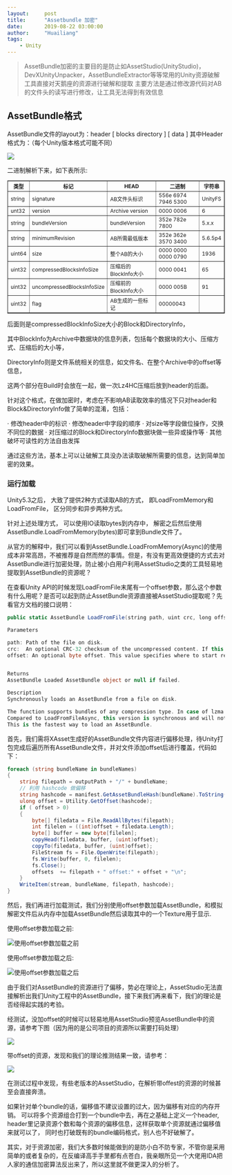 ```yaml
---
layout:     post
title:      "Assetbundle 加密"
date:       2019-08-22 03:00:00
author:     "Huailiang"
tags:
    - Unity
---
```



> AssetBundle加密的主要目的是防止如AssetStudio(UnityStudio)，DevXUnityUnpacker，AssetBundleExtractor等等常用的Unity资源破解工具直接对天鹅座的资源进行破解和提取
主要方法是通过修改源代码对AB的文件头的读写进行修改，让工具无法得到有效信息

## AssetBundle格式

AssetBundle文件的layout为：header [ blocks directory ] [ data ]
其中Header格式为：（每个Unity版本格式可能不同）

![](/img/post-unity/ab1.png)


二进制解析下来，如下表所示:

<table border="1" style="font-size:12px">
 <tr>
    <th width="9%">类型</th>
    <th>标记</th>
    <th>HEAD</th>
    <th width="20%">二进制</th>
    <th  width="11%">字符串</th>
</tr>
<tr>
    <td>string</td>
    <td>signature</td>
    <td>AB文件头标识</td>
    <td>556e 6974 7946 5300</td>
    <td>UnityFS</td>
</tr>            
<tr>
    <td>unt32</td>
    <td>version</td>
    <td>Archive version</td>
    <td>0000 0006</td>
    <td>6</td>
</tr>   
<tr>
    <td>string</td>
    <td>bundleVersion</td>
    <td>bundleVersion</td>
    <td>352e 782e 7800</td>
    <td>5.x.x</td>
</tr>   
<tr>
    <td>string</td>
    <td>minimumRevision</td>
    <td>AB所需最低版本</td>
    <td>352e 362e 3570 3400</td>
    <td>5.6.5p4</td>
</tr>   
<tr>
    <td>uint64</td>
    <td>size</td>
    <td>整个AB的大小</td>
    <td>0000 0000 0000 0790</td>
    <td>1936</td>
</tr>   
<tr>
    <td>uint32</td>
    <td>compressedBlocksInfoSize</td>
    <td>压缩后的BlockInfo大小</td>
    <td>0000 0041</td>
    <td>65</td>
</tr>   
<tr>
    <td>uint32</td>
    <td>uncompressedBlocksInfoSize</td>
    <td>压缩前的BlockInfo大小 </td>
    <td>0000 005B</td>
    <td>91</td>
</tr>   
<tr>
    <td>uint32 </td>
    <td>flag</td>
    <td>AB生成的一些标记</td>
    <td>00000043</td>
    <td></td>
</tr>   
</table>



后面则是compressedBlockInfoSize大小的Block和DirectoryInfo，


其中BlockInfo为Archive中数据块的信息列表，包括每个数据块的大小、压缩方式、压缩后的大小等，

DirectoryInfo则是文件系统相关的信息，如文件名、在整个Archive中的offset等信息，

这两个部分在Build时会放在一起，做一次Lz4HC压缩后放到header的后面。
 
针对这个格式，在做加密时，考虑在不影响AB读取效率的情况下只对header和Block&DirectoryInfo做了简单的混淆，包括：

· 修改header中的标识
· 修改header中字段的顺序
· 对size等字段做位操作，交换不同位的数据
· 对压缩过的Block和DirectoryInfo数据块做一些异或操作等
· 其他破坏可读性的方法自由发挥

通过这些方法，基本上可以让破解工具没办法读取破解所需要的信息，达到简单加密的效果。


### 运行加载

Unity5.3之后， 大致了提供2种方式读取AB的方式， 即LoadFromMemory和LoadFromFile， 区分同步和异步两种方式。

针对上述处理方式， 可以使用IO读取bytes到内存中， 解密之后然后使用AssetBundle.LoadFromMemory(bytes)即可拿到Bundle文件了。

从官方的解释中，我们可以看到AssetBundle.LoadFromMemory(Async)的使用成本非常高昂，不被推荐是自然而然的事情。但是，有没有更高效便捷的方式去对AssetBundle进行加密处理，防止被小白用户利用AssetStudio之类的工具轻易地提取到AssetBundle的资源呢？



在查看Unity API的时候发现LoadFromFile末尾有一个offset参数，那么这个参数有什么用呢？是否可以起到防止AssetBundle资源直接被AssetStudio提取呢？先看官方文档的接口说明：

```csharp
public static AssetBundle LoadFromFile(string path, uint crc, long offset);

Parameters

path: Path of the file on disk.
crc:  An optional CRC-32 checksum of the uncompressed content. If this is non-zero, then the content will be compared against the checksum before loading it, and give an error if it does not match.
offset:	An optional byte offset. This value specifies where to start reading the AssetBundle from.


Returns
AssetBundle Loaded AssetBundle object or null if failed.

Description
Synchronously loads an AssetBundle from a file on disk.

The function supports bundles of any compression type. In case of lzma compression, the data will be decompressed to the memory. Uncompressed and chunk-compressed bundles can be read directly from disk.
Compared to LoadFromFileAsync, this version is synchronous and will not return until it is done creating the AssetBundle object.
This is the fastest way to load an AssetBundle.
```

首先，我们需将XAsset生成好的AssetBundle文件内容进行偏移处理，待Unity打包完成后遍历所有AssetBundle文件，并对文件添加offset后进行覆盖，代码如下：

```cs
foreach (string bundleName in bundleNames)
{
    string filepath = outputPath + "/" + bundleName;
    // 利用 hashcode 做偏移 
    string hashcode = manifest.GetAssetBundleHash(bundleName).ToString();
    ulong offset = Utility.GetOffset(hashcode);
    if ( offset > 0)
    {
        byte[] filedata = File.ReadAllBytes(filepath);
        int filelen = ((int)offset + filedata.Length);
        byte[] buffer = new byte[filelen];
        copyHead(filedata, buffer, (uint)offset);
        copyTo(filedata, buffer, (uint)offset);
        FileStream fs = File.OpenWrite(filepath);
        fs.Write(buffer, 0, filelen);
        fs.Close();
        offsets  += filepath + " offset:" + offset + "\n";
    }
    WriteItem(stream, bundleName, filepath, hashcode);
}
```
然后，我们再进行加载测试，我们分别使用offset参数加载AssetBundle，和模拟解密文件后从内存中加载AssetBundle然后读取其中的一个Texture用于显示.

使用offset参数加载之前:

![使用offset参数加载之前](/img/post-unity/ab2.jpeg)


使用offset参数加载之后:

![使用offset参数加载之后](/img/post-unity/ab3.jpeg)


由于我们对AssetBundle的资源进行了偏移，势必在理论上，AssetStudio无法直接解析出我们Unity工程中的AssetBundle，接下来我们再来看下，我们的理论是否经得起实践的考验。

经测试，没加offset的时候可以轻易地用AssetStudio预览AssetBundle中的资源，请参考下图（因为用的是公司项目的资源所以需要打码处理）

![](/img/post-unity/ab4.jpeg)


带offset的资源，发现和我们的理论推测结果一致，请参考：

![](/img/post-unity/ab5.jpeg)


在测试过程中发现，有些老版本的AssetStudio，在解析带offest的资源的时候甚至会直接奔溃。

如果针对单个bundle的话，偏移值不建议设置的过大，因为偏移有对应的内存开销。 可以将多个资源组合打到一个bundle中去，再在之基础上定义一个header, header里记录资源个数和每个资源的偏移信息，这样获取单个资源就通过偏移值来就可以了， 同时也打破既有的bundle编码格式，别人也不好破解了。 

其实，对于资源加密，我们大多数时候能做到的是防小白不防专家，不管你是采用简单的或者复杂的，在反编译高手手里都有点苍白，我亲眼所见一个大佬用IDA把人家的通信加密算法反出来了，所以这里就不做更深入的分析了。
